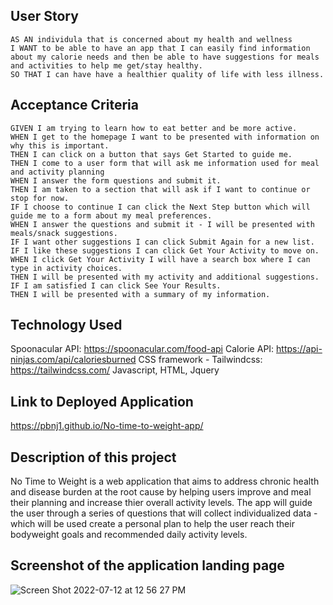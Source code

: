 ## User Story

```
AS AN individula that is concerned about my health and wellness
I WANT to be able to have an app that I can easily find information about my calorie needs and then be able to have suggestions for meals and activities to help me get/stay healthy.
SO THAT I can have have a healthier quality of life with less illness.
```

## Acceptance Criteria

```
GIVEN I am trying to learn how to eat better and be more active.
WHEN I get to the homepage I want to be presented with information on why this is important.
THEN I can click on a button that says Get Started to guide me.
THEN I come to a user form that will ask me information used for meal and activity planning
WHEN I answer the form questions and submit it.
THEN I am taken to a section that will ask if I want to continue or stop for now.
IF I choose to continue I can click the Next Step button which will guide me to a form about my meal preferences.
WHEN I answer the questions and submit it - I will be presented with meals/snack suggestions.
IF I want other suggestions I can click Submit Again for a new list.
IF I like these suggestions I can click Get Your Activity to move on.
WHEN I click Get Your Activity I will have a search box where I can type in activity choices.
THEN I will be presented with my activity and additional suggestions.
IF I am satisfied I can click See Your Results.
THEN I will be presented with a summary of my information.

```

## Technology Used
Spoonacular API:  https://spoonacular.com/food-api
Calorie API: https://api-ninjas.com/api/caloriesburned
CSS framework - Tailwindcss: https://tailwindcss.com/
Javascript, HTML, Jquery 

## Link to Deployed Application
 https://pbnj1.github.io/No-time-to-weight-app/

## Description of this project
No Time to Weight is a web application that aims to address chronic health and disease burden at the root cause by helping users improve and meal their planning and increase thier overall activity levels.  The app will guide the user through a series of questions that will collect individualized data - which will be used create a personal plan to help the user reach their bodyweight goals and recommended daily activity levels.  
 
## Screenshot of the application landing page

![Screen Shot 2022-07-12 at 12 56 27 PM](https://user-images.githubusercontent.com/105159702/178578282-d43e95c4-d4f1-4a69-9f0f-ce3f649fa6b4.png)